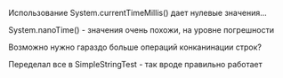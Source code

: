 Использование System.currentTimeMillis() дает нулевые значения...

System.nanoTime() - значения очень похожи, на уровне погрешности

Возможно нужно гараздо больше операций конканинации строк?

Переделал все в SimpleStringTest - так вроде правильно работает
